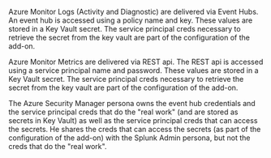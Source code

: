Azure Monitor Logs (Activity and Diagnostic) are delivered via Event Hubs. An event hub is accessed using a policy name and key. These values are stored in a Key Vault secret. The service principal creds necessary to retrieve the secret from the key vault are part of the configuration of the add-on. 

Azure Monitor Metrics are delivered via REST api. The REST api is accessed using a service principal name and password. These values are stored in a Key Vault secret. The service principal creds necessary to retrieve the secret from the key vault are part of the configuration of the add-on.  

The Azure Security Manager persona owns the event hub credentials and the service principal creds that do the "real work" (and are stored as secrets in Key Vault) as well as the service principal creds that can access the secrets. He shares the creds that can access the secrets (as part of the configuration of the add-on) with the Splunk Admin persona, but not the creds that do the "real work".
